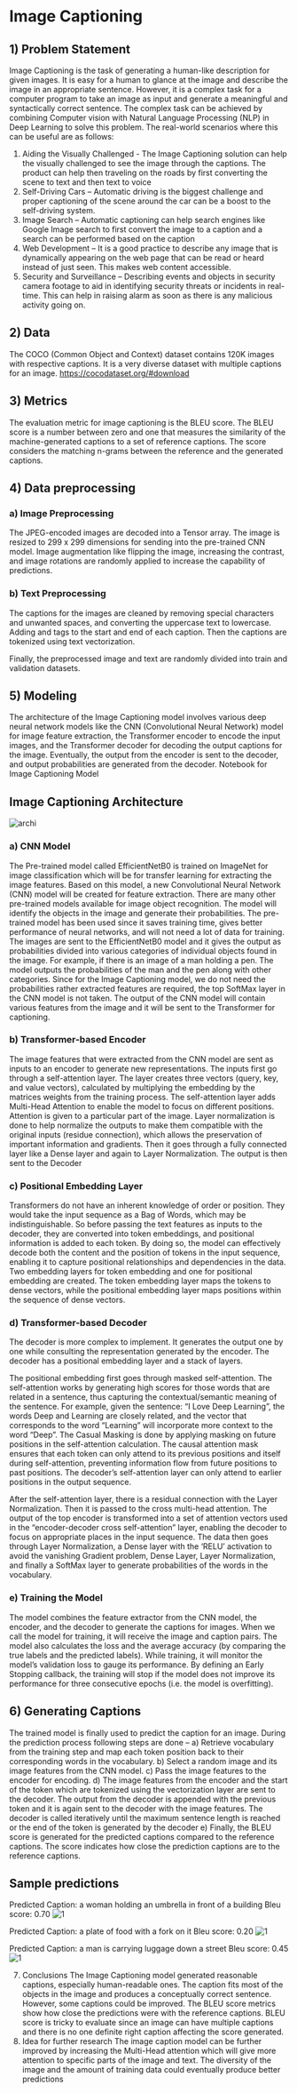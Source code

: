 # Image Captioning
## 1) Problem Statement
Image Captioning is the task of generating a human-like description for given images. It is easy for a human to glance at the image and describe the image in an appropriate sentence. However, it is a complex task for a computer program to take an image as input and generate a meaningful and syntactically correct sentence. The complex task can be achieved by combining Computer vision with Natural Language Processing (NLP) in Deep Learning to solve this problem.
The real-world scenarios where this can be useful are as follows:
1)	Aiding the Visually Challenged - The Image Captioning solution can help the visually challenged to see the image through the captions. The product can help then traveling on the roads by first converting the scene to text and then text to voice
2)	Self-Driving Cars – Automatic driving is the biggest challenge and proper captioning of the scene around the car can be a boost to the self-driving system.
3)	Image Search – Automatic captioning can help search engines like Google Image search to first convert the image to a caption and a search can be performed based on the caption
4)	Web Development – It is a good practice to describe any image that is dynamically appearing on the web page that can be read or heard instead of just seen. This makes web content accessible. 
5)	Security and Surveillance – Describing events and objects in security camera footage to aid in identifying security threats or incidents in real-time. This can help in raising alarm as soon as there is any malicious activity going on.
## 2) Data
The COCO (Common Object and Context) dataset contains 120K images with respective captions. It is a very diverse dataset with multiple captions for an image.
https://cocodataset.org/#download

## 3) Metrics
The evaluation metric for image captioning is the BLEU score. The BLEU score is a number between zero and one that measures the similarity of the machine-generated captions to a set of reference captions. The score considers the matching n-grams between the reference and the generated captions. 
## 4) Data preprocessing 
### a)	Image Preprocessing
The JPEG-encoded images are decoded into a Tensor array. The image is resized to 299 x 299 dimensions for sending into the pre-trained CNN model. Image augmentation like flipping the image, increasing the contrast, and image rotations are randomly applied to increase the capability of predictions.
### b)	Text Preprocessing
The captions for the images are cleaned by removing special characters and unwanted spaces, and converting the uppercase text to lowercase. Adding <start> and <end> tags to the start and end of each caption. Then the captions are tokenized using text vectorization.

Finally, the preprocessed image and text are randomly divided into train and validation datasets.

## 5) Modeling
The architecture of the Image Captioning model involves various deep neural network models like the CNN (Convolutional Neural Network) model for image feature extraction, the Transformer encoder to encode the input images, and the Transformer decoder for decoding the output captions for the image. Eventually, the output from the encoder is sent to the decoder, and output probabilities are generated from the decoder. 
Notebook for Image Captioning Model


## Image Captioning Architecture
 
![archi](../Coco%20dataset/Image/Transformer%20Architecture.jpg)

### a)	 CNN Model

The Pre-trained model called EfficientNetB0 is trained on ImageNet for image classification which will be for transfer learning for extracting the image features. Based on this model, a new Convolutional Neural Network (CNN) model will be created for feature extraction. There are many other pre-trained models available for image object recognition. The model will identify the objects in the image and generate their probabilities. The pre-trained model has been used since it saves training time, gives better performance of neural networks, and will not need a lot of data for training. The images are sent to the EfficientNetB0 model and it gives the output as probabilities divided into various categories of individual objects found in the image. For example, if there is an image of a man holding a pen. The model outputs the probabilities of the man and the pen along with other categories. Since for the Image Captioning model, we do not need the probabilities rather extracted features are required, the top SoftMax layer in the CNN model is not taken. The output of the CNN model will contain various features from the image and it will be sent to the Transformer for captioning.

### b)	 Transformer-based Encoder

The image features that were extracted from the CNN model are sent as inputs to an encoder to generate new representations. The inputs first go through a self-attention layer. The layer creates three vectors (query, key, and value vectors), calculated by multiplying the embedding by the matrices weights from the training process. The self-attention layer adds Multi-Head Attention to enable the model to focus on different positions. Attention is given to a particular part of the image. Layer normalization is done to help normalize the outputs to make them compatible with the original inputs (residue connection), which allows the preservation of important information and gradients. Then it goes through a fully connected layer like a Dense layer and again to Layer Normalization. The output is then sent to the Decoder

### c)	 Positional Embedding Layer

Transformers do not have an inherent knowledge of order or position. They would take the input sequence as a Bag of Words, which may be indistinguishable. So before passing the text features as inputs to the decoder, they are converted into token embeddings, and positional information is added to each token. By doing so, the model can effectively decode both the content and the position of tokens in the input sequence, enabling it to capture positional relationships and dependencies in the data. Two embedding layers for token embedding and one for positional embedding are created. The token embedding layer maps the tokens to dense vectors, while the positional embedding layer maps positions within the sequence of dense vectors.

### d)	 Transformer-based Decoder

The decoder is more complex to implement. It generates the output one by one while consulting the representation generated by the encoder. The decoder has a positional embedding layer and a stack of layers. 

The positional embedding first goes through masked self-attention. The self-attention works by generating high scores for those words that are related in a sentence, thus capturing the contextual/semantic meaning of the sentence. For example, given the sentence: “I Love Deep Learning”, the words Deep and Learning are closely related, and the vector that corresponds to the word “Learning” will incorporate more context to the word “Deep”. The Casual Masking is done by applying masking on future positions in the self-attention calculation. The causal attention mask ensures that each token can only attend to its previous positions and itself during self-attention, preventing information flow from future positions to past positions. The decoder’s self-attention layer can only attend to earlier positions in the output sequence.    

After the self-attention layer, there is a residual connection with the Layer Normalization.  Then it is passed to the cross multi-head attention. The output of the top encoder is transformed into a set of attention vectors used in the “encoder-decoder cross self-attention” layer, enabling the decoder to focus on appropriate places in the input sequence. The data then goes through Layer Normalization, a Dense layer with the ‘RELU’ activation to avoid the vanishing Gradient problem, Dense Layer, Layer Normalization, and finally a SoftMax layer to generate probabilities of the words in the vocabulary. 

### e)	Training the Model
The model combines the feature extractor from the CNN model, the encoder, and the decoder to generate the captions for images. When we call the model for training, it will receive the image and caption pairs. The model also calculates the loss and the average accuracy (by comparing the true labels and the predicted labels). While training, it will monitor the model’s validation loss to gauge its performance. By defining an Early Stopping callback, the training will stop if the model does not improve its performance for three consecutive epochs (i.e. the model is overfitting).
## 6) Generating Captions
The trained model is finally used to predict the caption for an image. During the prediction process following steps are done – 
a)	Retrieve vocabulary from the training step and map each token position back to their corresponding words in the vocabulary.
b)	Select a random image and its image features from the CNN model.
c)	Pass the image features to the encoder for encoding.
d)	The image features from the encoder and the start of the token <start> which are tokenized using the vectorization layer are sent to the decoder. The output from the decoder is appended with the previous token and it is again sent to the decoder with the image features. The decoder is called iteratively until the maximum sentence length is reached or the end of the token <end> is generated by the decoder
e)	Finally, the BLEU score is generated for the predicted captions compared to the reference captions. The score indicates how close the prediction captions are to the reference captions.

## Sample predictions
Predicted Caption: a woman holding an umbrella in front of a building
Bleu score: 0.70
![1](../Coco%20dataset/Image/1.png)
                                  
Predicted Caption: a plate of food with a fork on it
Bleu score: 0.20
![1](../Coco%20dataset/Image/2.png)
                                   
Predicted Caption: a man is carrying luggage down a street
Bleu score: 0.45
![1](../Coco%20dataset/Image/3.png)
                                    
7) Conclusions
The Image Captioning model generated reasonable captions, especially human-readable ones. The caption fits most of the objects in the image and produces a conceptually correct sentence. However, some captions could be improved. The BLEU score metrics show how close the predictions were with the reference captions. BLEU score is tricky to evaluate since an image can have multiple captions and there is no one definite right caption affecting the score generated.
8) Idea for further research
The image caption model can be further improved by increasing the Multi-Head attention which will give more attention to specific parts of the image and text. The diversity of the image and the amount of training data could eventually produce better predictions

